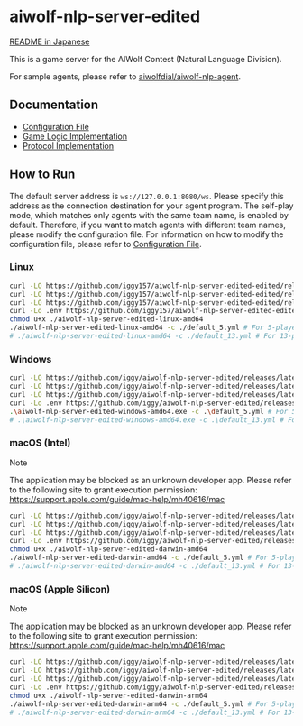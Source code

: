 # aiwolf-nlp-server-edited

[README in Japanese](/README.md)

This is a game server for the AIWolf Contest (Natural Language Division).

For sample agents, please refer to [aiwolfdial/aiwolf-nlp-agent](https://github.com/aiwolfdial/aiwolf-nlp-agent).

## Documentation

- [Configuration File](/doc/en/config.md)
- [Game Logic Implementation](/doc/en/logic.md)
- [Protocol Implementation](/doc/en/protocol.md)

## How to Run

The default server address is `ws://127.0.0.1:8080/ws`. Please specify this address as the connection destination for your agent program.
The self-play mode, which matches only agents with the same team name, is enabled by default. Therefore, if you want to match agents with different team names, please modify the configuration file.
For information on how to modify the configuration file, please refer to [Configuration File](/doc/en/config.md).

### Linux

```bash
curl -LO https://github.com/iggy157/aiwolf-nlp-server-edited-edited/releases/latest/download/aiwolf-nlp-server-edited-linux-amd64
curl -LO https://github.com/iggy157/aiwolf-nlp-server-edited-edited/releases/latest/download/default_5.yml
curl -LO https://github.com/iggy157/aiwolf-nlp-server-edited-edited/releases/latest/download/default_13.yml
curl -Lo .env https://github.com/iggy157/aiwolf-nlp-server-edited-edited/releases/latest/download/example.env
chmod u+x ./aiwolf-nlp-server-edited-linux-amd64
./aiwolf-nlp-server-edited-linux-amd64 -c ./default_5.yml # For 5-player games
# ./aiwolf-nlp-server-edited-linux-amd64 -c ./default_13.yml # For 13-player games
```

### Windows

```bash
curl -LO https://github.com/iggy/aiwolf-nlp-server-edited/releases/latest/download/aiwolf-nlp-server-edited-windows-amd64.exe
curl -LO https://github.com/iggy/aiwolf-nlp-server-edited/releases/latest/download/default_5.yml
curl -LO https://github.com/iggy/aiwolf-nlp-server-edited/releases/latest/download/default_13.yml
curl -Lo .env https://github.com/iggy/aiwolf-nlp-server-edited/releases/latest/download/example.env
.\aiwolf-nlp-server-edited-windows-amd64.exe -c .\default_5.yml # For 5-player games
# .\aiwolf-nlp-server-edited-windows-amd64.exe -c .\default_13.yml # For 13-player games
```

### macOS (Intel)

> [!NOTE]
> The application may be blocked as an unknown developer app.
> Please refer to the following site to grant execution permission:
> <https://support.apple.com/guide/mac-help/mh40616/mac>

```bash
curl -LO https://github.com/iggy/aiwolf-nlp-server-edited/releases/latest/download/aiwolf-nlp-server-edited-darwin-amd64
curl -LO https://github.com/iggy/aiwolf-nlp-server-edited/releases/latest/download/default_5.yml
curl -LO https://github.com/iggy/aiwolf-nlp-server-edited/releases/latest/download/default_13.yml
curl -Lo .env https://github.com/iggy/aiwolf-nlp-server-edited/releases/latest/download/example.env
chmod u+x ./aiwolf-nlp-server-edited-darwin-amd64
./aiwolf-nlp-server-edited-darwin-amd64 -c ./default_5.yml # For 5-player games
# ./aiwolf-nlp-server-edited-darwin-amd64 -c ./default_13.yml # For 13-player games
```

### macOS (Apple Silicon)

> [!NOTE]
> The application may be blocked as an unknown developer app.
> Please refer to the following site to grant execution permission:
> <https://support.apple.com/guide/mac-help/mh40616/mac>

```bash
curl -LO https://github.com/iggy/aiwolf-nlp-server-edited/releases/latest/download/aiwolf-nlp-server-edited-darwin-arm64
curl -LO https://github.com/iggy/aiwolf-nlp-server-edited/releases/latest/download/default_5.yml
curl -LO https://github.com/iggy/aiwolf-nlp-server-edited/releases/latest/download/default_13.yml
curl -Lo .env https://github.com/iggy/aiwolf-nlp-server-edited/releases/latest/download/example.env
chmod u+x ./aiwolf-nlp-server-edited-darwin-arm64
./aiwolf-nlp-server-edited-darwin-arm64 -c ./default_5.yml # For 5-player games
# ./aiwolf-nlp-server-edited-darwin-arm64 -c ./default_13.yml # For 13-player games
```
